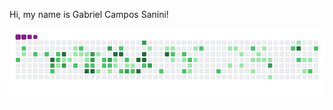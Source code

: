 Hi, my name is Gabriel Campos Sanini!

![snake gif](https://github.com/Gsanini/Gsanini/blob/output/github-contribution-grid-snake.gif)
